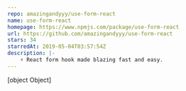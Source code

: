 ```yaml
---
repo: amazingandyyy/use-form-react
name: use-form-react
homepage: https://www.npmjs.com/package/use-form-react
url: https://github.com/amazingandyyy/use-form-react
stars: 34
starredAt: 2019-05-04T03:57:54Z
description: |-
    ⚡ React form hook made blazing fast and easy.
---
```


[object Object]

